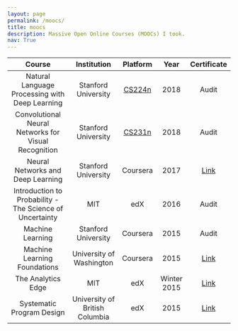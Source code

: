 ```yaml
---
layout: page
permalink: /moocs/
title: moocs
description: Massive Open Online Courses (MOOCs) I took.
nav: True
---
```


| Course | Institution | Platform | Year | Certificate |
|:---:|:----:|:------:|:------:|:------:|
|  Natural Language Processing with Deep Learning | Stanford University | [CS224n](http://web.stanford.edu/class/cs224n/) | 2018 | Audit | 
|  Convolutional Neural Networks for Visual Recognition | Stanford University | [CS231n](http://cs231n.stanford.edu/) | 2018 | Audit |
|  Neural Networks and Deep Learning | Stanford University | Coursera | 2017 | [Link](https://www.coursera.org/account/accomplishments/certificate/JSMDJTK26DVQ) |
|  Introduction to Probability - The Science of Uncertainty | MIT | edX | 2016 | Audit |
|  Machine Learning | Stanford University | Coursera | 2015 | Audit |
|  Machine Learning Foundations | University of Washington | Coursera | 2015 | [Link](https://www.coursera.org/account/accomplishments/certificate/VQSF6KNCW5UD) |
|  The Analytics Edge | MIT | edX | Winter 2015 | [Link](https://s3.amazonaws.com/verify.edx.org/downloads/dedacbc7232e44528acd8f968aaebc7e/Certificate.pdf) |
|  Systematic Program Design | University of British Columbia | edX | 2015 | [Link](https://s3.amazonaws.com/verify.edx.org/downloads/1417b77347404dc5ad5f9cc6baffb751/Certificate.pdf) |





